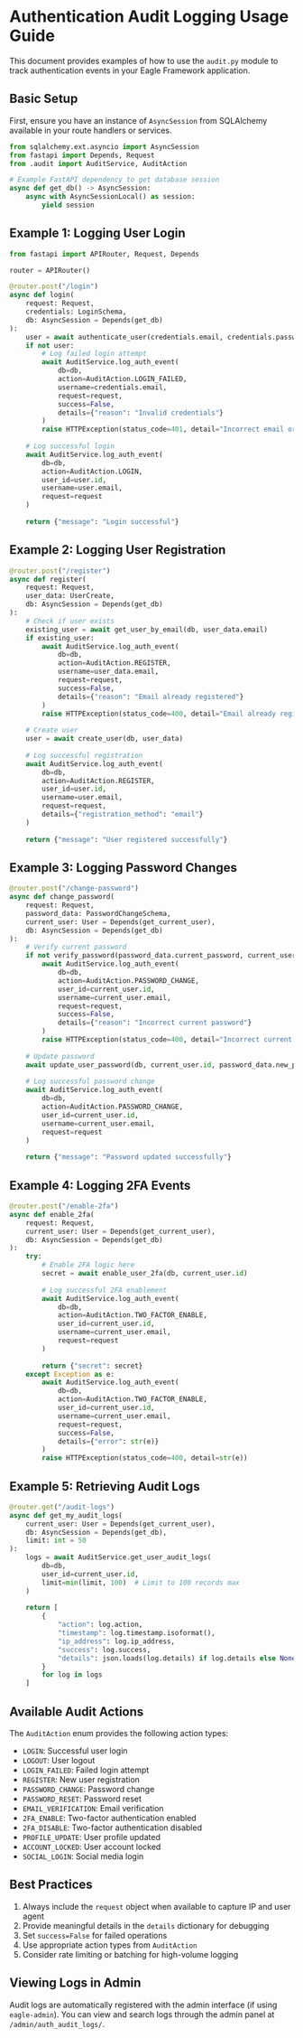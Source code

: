 # Authentication Audit Logging Usage Guide

This document provides examples of how to use the `audit.py` module to track authentication events in your Eagle Framework application.

## Basic Setup

First, ensure you have an instance of `AsyncSession` from SQLAlchemy available in your route handlers or services.

```python
from sqlalchemy.ext.asyncio import AsyncSession
from fastapi import Depends, Request
from .audit import AuditService, AuditAction

# Example FastAPI dependency to get database session
async def get_db() -> AsyncSession:
    async with AsyncSessionLocal() as session:
        yield session
```

## Example 1: Logging User Login

```python
from fastapi import APIRouter, Request, Depends

router = APIRouter()

@router.post("/login")
async def login(
    request: Request,
    credentials: LoginSchema,
    db: AsyncSession = Depends(get_db)
):
    user = await authenticate_user(credentials.email, credentials.password)
    if not user:
        # Log failed login attempt
        await AuditService.log_auth_event(
            db=db,
            action=AuditAction.LOGIN_FAILED,
            username=credentials.email,
            request=request,
            success=False,
            details={"reason": "Invalid credentials"}
        )
        raise HTTPException(status_code=401, detail="Incorrect email or password")
    
    # Log successful login
    await AuditService.log_auth_event(
        db=db,
        action=AuditAction.LOGIN,
        user_id=user.id,
        username=user.email,
        request=request
    )
    
    return {"message": "Login successful"}
```

## Example 2: Logging User Registration

```python
@router.post("/register")
async def register(
    request: Request,
    user_data: UserCreate,
    db: AsyncSession = Depends(get_db)
):
    # Check if user exists
    existing_user = await get_user_by_email(db, user_data.email)
    if existing_user:
        await AuditService.log_auth_event(
            db=db,
            action=AuditAction.REGISTER,
            username=user_data.email,
            request=request,
            success=False,
            details={"reason": "Email already registered"}
        )
        raise HTTPException(status_code=400, detail="Email already registered")
    
    # Create user
    user = await create_user(db, user_data)
    
    # Log successful registration
    await AuditService.log_auth_event(
        db=db,
        action=AuditAction.REGISTER,
        user_id=user.id,
        username=user.email,
        request=request,
        details={"registration_method": "email"}
    )
    
    return {"message": "User registered successfully"}
```

## Example 3: Logging Password Changes

```python
@router.post("/change-password")
async def change_password(
    request: Request,
    password_data: PasswordChangeSchema,
    current_user: User = Depends(get_current_user),
    db: AsyncSession = Depends(get_db)
):
    # Verify current password
    if not verify_password(password_data.current_password, current_user.hashed_password):
        await AuditService.log_auth_event(
            db=db,
            action=AuditAction.PASSWORD_CHANGE,
            user_id=current_user.id,
            username=current_user.email,
            request=request,
            success=False,
            details={"reason": "Incorrect current password"}
        )
        raise HTTPException(status_code=400, detail="Incorrect current password")
    
    # Update password
    await update_user_password(db, current_user.id, password_data.new_password)
    
    # Log successful password change
    await AuditService.log_auth_event(
        db=db,
        action=AuditAction.PASSWORD_CHANGE,
        user_id=current_user.id,
        username=current_user.email,
        request=request
    )
    
    return {"message": "Password updated successfully"}
```

## Example 4: Logging 2FA Events

```python
@router.post("/enable-2fa")
async def enable_2fa(
    request: Request,
    current_user: User = Depends(get_current_user),
    db: AsyncSession = Depends(get_db)
):
    try:
        # Enable 2FA logic here
        secret = await enable_user_2fa(db, current_user.id)
        
        # Log successful 2FA enablement
        await AuditService.log_auth_event(
            db=db,
            action=AuditAction.TWO_FACTOR_ENABLE,
            user_id=current_user.id,
            username=current_user.email,
            request=request
        )
        
        return {"secret": secret}
    except Exception as e:
        await AuditService.log_auth_event(
            db=db,
            action=AuditAction.TWO_FACTOR_ENABLE,
            user_id=current_user.id,
            username=current_user.email,
            request=request,
            success=False,
            details={"error": str(e)}
        )
        raise HTTPException(status_code=400, detail=str(e))
```

## Example 5: Retrieving Audit Logs

```python
@router.get("/audit-logs")
async def get_my_audit_logs(
    current_user: User = Depends(get_current_user),
    db: AsyncSession = Depends(get_db),
    limit: int = 50
):
    logs = await AuditService.get_user_audit_logs(
        db=db,
        user_id=current_user.id,
        limit=min(limit, 100)  # Limit to 100 records max
    )
    
    return [
        {
            "action": log.action,
            "timestamp": log.timestamp.isoformat(),
            "ip_address": log.ip_address,
            "success": log.success,
            "details": json.loads(log.details) if log.details else None
        }
        for log in logs
    ]
```

## Available Audit Actions

The `AuditAction` enum provides the following action types:

- `LOGIN`: Successful user login
- `LOGOUT`: User logout
- `LOGIN_FAILED`: Failed login attempt
- `REGISTER`: New user registration
- `PASSWORD_CHANGE`: Password change
- `PASSWORD_RESET`: Password reset
- `EMAIL_VERIFICATION`: Email verification
- `2FA_ENABLE`: Two-factor authentication enabled
- `2FA_DISABLE`: Two-factor authentication disabled
- `PROFILE_UPDATE`: User profile updated
- `ACCOUNT_LOCKED`: User account locked
- `SOCIAL_LOGIN`: Social media login

## Best Practices

1. Always include the `request` object when available to capture IP and user agent
2. Provide meaningful details in the `details` dictionary for debugging
3. Set `success=False` for failed operations
4. Use appropriate action types from `AuditAction`
5. Consider rate limiting or batching for high-volume logging

## Viewing Logs in Admin

Audit logs are automatically registered with the admin interface (if using `eagle-admin`). You can view and search logs through the admin panel at `/admin/auth_audit_logs/`.
